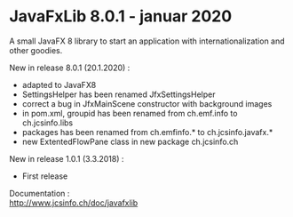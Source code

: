# JavaFxLib 8.0.1 - januar 2020
A small JavaFX 8 library to start an application with internationalization and other goodies.

New in release 8.0.1 (20.1.2020) :
* adapted to JavaFX8
* SettingsHelper has been renamed JfxSettingsHelper
* correct a bug in JfxMainScene constructor with background images
* in pom.xml, groupid has been renamed from ch.emf.info to ch.jcsinfo.libs
* packages has been renamed from ch.emfinfo.* to ch.jcsinfo.javafx.*
* new ExtentedFlowPane class in new package ch.jcsinfo.ch

New in release 1.0.1 (3.3.2018) :
* First release

Documentation :<br>
    http://www.jcsinfo.ch/doc/javafxlib<br>
